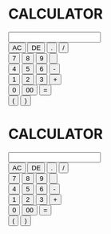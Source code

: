 
<!DOCTYPE html>
<html lang="en">
    <head>
        <title>Calculator using HTML,CSS!!</title>
        <link rel="stylesheet" href="langingpage.css">
    </head>
<body>
    <h1 class="heading">CALCULATOR</h1>
    <div class="container">
        <div class="calculator">
            <form>
                <div class="display">
                    <input type="text" name="display">
                </div>
                <div>
                    <input type="button" value="AC" onclick="display.value='' " class="operator">
                    <input type="button" value="DE" onclick="display.value=display.value.toString().slice(0,-1) " class="operator">
                    <input type="button" value="." onclick="display.value +='.' " class="operator">
                    <input type="button" value="/" onclick="display.value +='/' " class="operator">
                </div>
                <div>
                    <input type="button" value="7" onclick="display.value += '7' ">
                    <input type="button" value="8" onclick="display.value += '8' ">
                    <input type="button" value="9" onclick="display.value += '9' ">
                    <input type="button" value="" onclick="display.value += '' " class="operator">
                </div>
                <div>
                    <input type="button" value="4" onclick="display.value += '4' ">
                    <input type="button" value="5" onclick="display.value += '5' ">
                    <input type="button" value="6" onclick="display.value += '6' ">
                    <input type="button" value="-" onclick="display.value += '-' " class="operator">
                </div>
                <div>
                    <input type="button" value="1" onclick="display.value += '1' ">
                    <input type="button" value="2" onclick="display.value += '2' ">
                    <input type="button" value="3" onclick="display.value += '3' ">
                    <input type="button" value="+" onclick="display.value += '+' " class="operator">
                </div>
                <div>
                    <input type="button" value="0" onclick="display.value += '0' ">
                    <input type="button" value="00" onclick="display.value += '00' ">
                    <input type="button" value="=" onclick="display.value = eval(display.value) " class="equal">
                </div>
                <div>
                    <input type="button" value="(" onclick="display.value += '(' " class="equal">
                    <input type="button" value=")" onclick="display.value += ')' " class="equal">
                </div>
            </form>
        </div>
    </div>
    
</body>
</html>

<!DOCTYPE html>
<html lang="en">
    <head>
        <title>Calculator using HTML,CSS!!</title>
        <link rel="stylesheet" href="langingpage.css">
    </head>
<body>
    <h1 class="heading">CALCULATOR</h1>
    <div class="container">
        <div class="calculator">
            <form>
                <div class="display">
                    <input type="text" name="display">
                </div>
                <div>
                    <input type="button" value="AC" onclick="display.value='' " class="operator">
                    <input type="button" value="DE" onclick="display.value=display.value.toString().slice(0,-1) " class="operator">
                    <input type="button" value="." onclick="display.value +='.' " class="operator">
                    <input type="button" value="/" onclick="display.value +='/' " class="operator">
                </div>
                <div>
                    <input type="button" value="7" onclick="display.value += '7' ">
                    <input type="button" value="8" onclick="display.value += '8' ">
                    <input type="button" value="9" onclick="display.value += '9' ">
                    <input type="button" value="" onclick="display.value += '' " class="operator">
                </div>
                <div>
                    <input type="button" value="4" onclick="display.value += '4' ">
                    <input type="button" value="5" onclick="display.value += '5' ">
                    <input type="button" value="6" onclick="display.value += '6' ">
                    <input type="button" value="-" onclick="display.value += '-' " class="operator">
                </div>
                <div>
                    <input type="button" value="1" onclick="display.value += '1' ">
                    <input type="button" value="2" onclick="display.value += '2' ">
                    <input type="button" value="3" onclick="display.value += '3' ">
                    <input type="button" value="+" onclick="display.value += '+' " class="operator">
                </div>
                <div>
                    <input type="button" value="0" onclick="display.value += '0' ">
                    <input type="button" value="00" onclick="display.value += '00' ">
                    <input type="button" value="=" onclick="display.value = eval(display.value) " class="equal">
                </div>
                <div>
                    <input type="button" value="(" onclick="display.value += '(' " class="equal">
                    <input type="button" value=")" onclick="display.value += ')' " class="equal">
                </div>
            </form>
        </div>
    </div>
    
</body>
</html>
